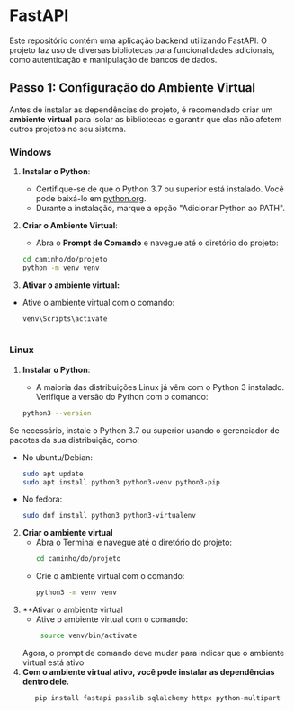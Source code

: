 # FastAPI

Este repositório contém uma aplicação backend utilizando FastAPI. O projeto faz uso de diversas bibliotecas para funcionalidades adicionais, como autenticação e manipulação de bancos de dados.

## Passo 1: Configuração do Ambiente Virtual

Antes de instalar as dependências do projeto, é recomendado criar um **ambiente virtual** para isolar as bibliotecas e garantir que elas não afetem outros projetos no seu sistema.

### Windows

1. **Instalar o Python**:
   - Certifique-se de que o Python 3.7 ou superior está instalado. Você pode baixá-lo em [python.org](https://www.python.org/downloads/).
   - Durante a instalação, marque a opção "Adicionar Python ao PATH".

2. **Criar o Ambiente Virtual**:
   - Abra o **Prompt de Comando** e navegue até o diretório do projeto:
   
   ```bash
   cd caminho/do/projeto
   python -m venv venv
3. **Ativar o ambiente virtual:**
  - Ative o ambiente virtual com o comando:
    ```bash
    venv\Scripts\activate
  
  ### Linux

1. **Instalar o Python**:
   - A maioria das distribuições Linux já vêm com o Python 3 instalado. Verifique a versão do Python com o comando:
   
   ```bash
   python3 --version

  Se necessário, instale o Python 3.7 ou superior usando o gerenciador de pacotes da sua distribuição, como:
  - No ubuntu/Debian:
    
    ```bash
    sudo apt update
    sudo apt install python3 python3-venv python3-pip

  - No fedora:
    ```bash
    sudo dnf install python3 python3-virtualenv


2. **Criar o ambiente virtual**
   - Abra o Terminal e navegue até o diretório do projeto:
      ```bash
      cd caminho/do/projeto
   - Crie o ambiente virtual com o comando:
       ```bash
      python3 -m venv venv
3. **Ativar o ambiente virtual
   - Ative o ambiente virtual com o comando:
     ```bash
      source venv/bin/activate
    Agora, o prompt de comando deve mudar para indicar que o ambiente virtual está ativo
4. **Com o ambiente virtual ativo, você pode instalar as dependências dentro dele.**
   ```bash
      pip install fastapi passlib sqlalchemy httpx python-multipart







